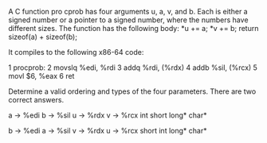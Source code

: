 A C function pro cprob has four arguments u, a, v, and b. Each is either a signed number or a pointer to a signed number, where the numbers have different sizes. The function has the following body:
*u += a;
*v += b;
return sizeof(a) + sizeof(b);

It compiles to the following x86-64 code:

1	procprob:
2	movslq %edi, %rdi
3	addq %rdi, (%rdx)
4	addb %sil, (%rcx)
5	movl $6, %eax
6	ret

Determine a valid ordering and types of the four parameters. There are two correct answers.

a -> %edi b -> %sil u -> %rdx v -> %rcx
int       short     long*     char* 

b -> %edi a -> %sil v -> %rdx u -> %rcx
short     int       long*     char* 
